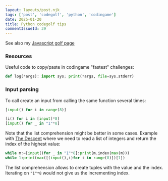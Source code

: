 ```yaml
---
layout: layouts/post.njk
tags: ['post', 'codegolf', 'python', 'codingame']
date: 2025-01-20
title: Python codegolf tips
commentIssueId: 39
---
```


See also my [Javascript golf page](/posts/2021/05/javascript_golf_tips)

### Resources

Useful code to copy/paste in codingame "fastest" challenges:

```python
def log(*args): import sys; print(*args, file=sys.stderr)
```

### Input parsing

To call create an input from calling the same function several times:

```python
[input() for i in range(8)]

[i() for i in [input]*8]
[input() for _ in "1"*8]
```

Note that the list comprehension might be better in some cases. Example with [The Descent](https://www.codingame.com/ide/puzzle/the-descent-codesize) where we need to read a list of integers and return the index of the highest value:

```python
while m:=[input()for _ in "1"*8]:print(m.index(max(m)))
while 1:print(max([(input(),i)for i in range(8)])[1])
```

The list comprehension allows to create tuples with the value and the index. Iterating on `"1"*8` would not give us the incrementing index.
